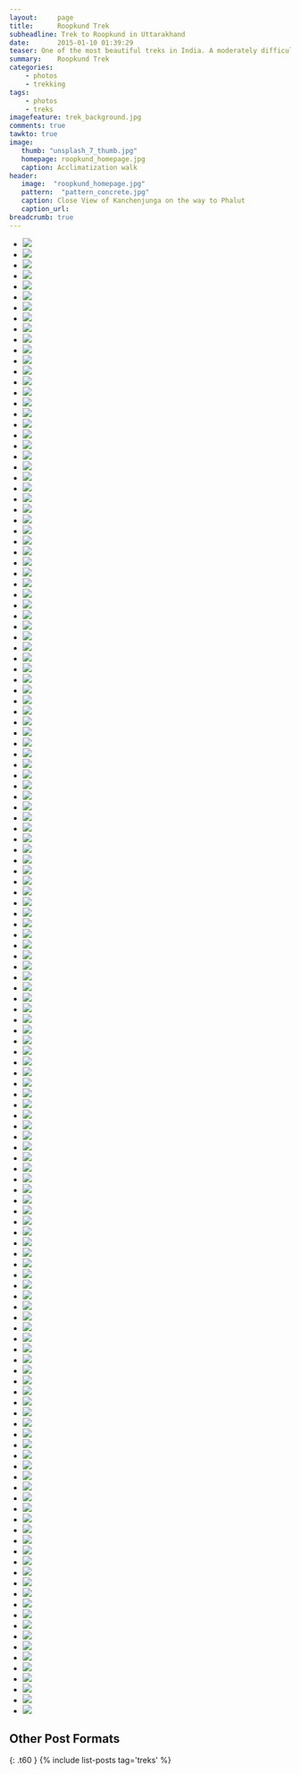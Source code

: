 ```yaml
---
layout:     page
title:      Roopkund Trek
subheadline: Trek to Roopkund in Uttarakhand
date:       2015-01-10 01:39:29
teaser: One of the most beautiful treks in India. A moderately difficult one, generally done in mid may to catch snow.
summary:    Roopkund Trek
categories: 
    - photos
    - trekking
tags:
    - photos
    - treks    
imagefeature: trek_background.jpg
comments: true
tawkto: true
image:
   thumb: "unsplash_7_thumb.jpg"
   homepage: roopkund_homepage.jpg
   caption: Acclimatization walk
header:
   image:  "roopkund_homepage.jpg"
   pattern:  "pattern_concrete.jpg"
   caption: Close View of Kanchenjunga on the way to Phalut
   caption_url: 
breadcrumb: true  
---
```



<ul class="clearing-thumbs small-block-grid-3" data-clearing>
<li><a href="{{ site.url }}/images/posts/roopkund_trek/10152863926215032.jpg"><img data-caption="Trek to Roopkund" class="th" src="{{ site.url }}/images/posts/roopkund_trek/10152863926215032.jpg"></a></li>
<li><a href="{{ site.url }}/images/posts/roopkund_trek/10152863952040032.jpg"><img data-caption="Trek to Roopkund" class="th" src="{{ site.url }}/images/posts/roopkund_trek/10152863952040032.jpg"></a></li>
<li><a href="{{ site.url }}/images/posts/roopkund_trek/10152863970755032.jpg"><img data-caption="Trek to Roopkund" class="th" src="{{ site.url }}/images/posts/roopkund_trek/10152863970755032.jpg"></a></li>
<li><a href="{{ site.url }}/images/posts/roopkund_trek/10152863928885032.jpg"><img data-caption="Trek to Roopkund" class="th" src="{{ site.url }}/images/posts/roopkund_trek/10152863928885032.jpg"></a></li>
<li><a href="{{ site.url }}/images/posts/roopkund_trek/10152863952875032.jpg"><img data-caption="Trek to Roopkund" class="th" src="{{ site.url }}/images/posts/roopkund_trek/10152863952875032.jpg"></a></li>
<li><a href="{{ site.url }}/images/posts/roopkund_trek/10152863971035032.jpg"><img data-caption="Trek to Roopkund" class="th" src="{{ site.url }}/images/posts/roopkund_trek/10152863971035032.jpg"></a></li>
<li><a href="{{ site.url }}/images/posts/roopkund_trek/10152863928955032.jpg"><img data-caption="Trek to Roopkund" class="th" src="{{ site.url }}/images/posts/roopkund_trek/10152863928955032.jpg"></a></li>
<li><a href="{{ site.url }}/images/posts/roopkund_trek/10152863953060032.jpg"><img data-caption="Trek to Roopkund" class="th" src="{{ site.url }}/images/posts/roopkund_trek/10152863953060032.jpg"></a></li>
<li><a href="{{ site.url }}/images/posts/roopkund_trek/10152863972525032.jpg"><img data-caption="Trek to Roopkund" class="th" src="{{ site.url }}/images/posts/roopkund_trek/10152863972525032.jpg"></a></li>
<li><a href="{{ site.url }}/images/posts/roopkund_trek/10152863928990032.jpg"><img data-caption="Trek to Roopkund" class="th" src="{{ site.url }}/images/posts/roopkund_trek/10152863928990032.jpg"></a></li>
<li><a href="{{ site.url }}/images/posts/roopkund_trek/10152863953165032.jpg"><img data-caption="Trek to Roopkund" class="th" src="{{ site.url }}/images/posts/roopkund_trek/10152863953165032.jpg"></a></li>
<li><a href="{{ site.url }}/images/posts/roopkund_trek/10152863974680032.jpg"><img data-caption="Trek to Roopkund" class="th" src="{{ site.url }}/images/posts/roopkund_trek/10152863974680032.jpg"></a></li>
<li><a href="{{ site.url }}/images/posts/roopkund_trek/10152863929800032.jpg"><img data-caption="Trek to Roopkund" class="th" src="{{ site.url }}/images/posts/roopkund_trek/10152863929800032.jpg"></a></li>
<li><a href="{{ site.url }}/images/posts/roopkund_trek/10152863953300032.jpg"><img data-caption="Trek to Roopkund" class="th" src="{{ site.url }}/images/posts/roopkund_trek/10152863953300032.jpg"></a></li>
<li><a href="{{ site.url }}/images/posts/roopkund_trek/10152863974805032.jpg"><img data-caption="Trek to Roopkund" class="th" src="{{ site.url }}/images/posts/roopkund_trek/10152863974805032.jpg"></a></li>
<li><a href="{{ site.url }}/images/posts/roopkund_trek/10152863930155032.jpg"><img data-caption="Trek to Roopkund" class="th" src="{{ site.url }}/images/posts/roopkund_trek/10152863930155032.jpg"></a></li>
<li><a href="{{ site.url }}/images/posts/roopkund_trek/10152863953415032.jpg"><img data-caption="Trek to Roopkund" class="th" src="{{ site.url }}/images/posts/roopkund_trek/10152863953415032.jpg"></a></li>
<li><a href="{{ site.url }}/images/posts/roopkund_trek/10152863978220032.jpg"><img data-caption="Trek to Roopkund" class="th" src="{{ site.url }}/images/posts/roopkund_trek/10152863978220032.jpg"></a></li>
<li><a href="{{ site.url }}/images/posts/roopkund_trek/10152863930460032.jpg"><img data-caption="Trek to Roopkund" class="th" src="{{ site.url }}/images/posts/roopkund_trek/10152863930460032.jpg"></a></li>
<li><a href="{{ site.url }}/images/posts/roopkund_trek/10152863953760032.jpg"><img data-caption="Trek to Roopkund" class="th" src="{{ site.url }}/images/posts/roopkund_trek/10152863953760032.jpg"></a></li>
<li><a href="{{ site.url }}/images/posts/roopkund_trek/10152863978410032.jpg"><img data-caption="Trek to Roopkund" class="th" src="{{ site.url }}/images/posts/roopkund_trek/10152863978410032.jpg"></a></li>
<li><a href="{{ site.url }}/images/posts/roopkund_trek/10152863930565032.jpg"><img data-caption="Trek to Roopkund" class="th" src="{{ site.url }}/images/posts/roopkund_trek/10152863930565032.jpg"></a></li>
<li><a href="{{ site.url }}/images/posts/roopkund_trek/10152863954185032.jpg"><img data-caption="Trek to Roopkund" class="th" src="{{ site.url }}/images/posts/roopkund_trek/10152863954185032.jpg"></a></li>
<li><a href="{{ site.url }}/images/posts/roopkund_trek/10152863978555032.jpg"><img data-caption="Trek to Roopkund" class="th" src="{{ site.url }}/images/posts/roopkund_trek/10152863978555032.jpg"></a></li>
<li><a href="{{ site.url }}/images/posts/roopkund_trek/10152863931005032.jpg"><img data-caption="Trek to Roopkund" class="th" src="{{ site.url }}/images/posts/roopkund_trek/10152863931005032.jpg"></a></li>
<li><a href="{{ site.url }}/images/posts/roopkund_trek/10152863954330032.jpg"><img data-caption="Trek to Roopkund" class="th" src="{{ site.url }}/images/posts/roopkund_trek/10152863954330032.jpg"></a></li>
<li><a href="{{ site.url }}/images/posts/roopkund_trek/10152863979265032.jpg"><img data-caption="Trek to Roopkund" class="th" src="{{ site.url }}/images/posts/roopkund_trek/10152863979265032.jpg"></a></li>
<li><a href="{{ site.url }}/images/posts/roopkund_trek/10152863931355032.jpg"><img data-caption="Trek to Roopkund" class="th" src="{{ site.url }}/images/posts/roopkund_trek/10152863931355032.jpg"></a></li>
<li><a href="{{ site.url }}/images/posts/roopkund_trek/10152863954700032.jpg"><img data-caption="Trek to Roopkund" class="th" src="{{ site.url }}/images/posts/roopkund_trek/10152863954700032.jpg"></a></li>
<li><a href="{{ site.url }}/images/posts/roopkund_trek/10152863979485032.jpg"><img data-caption="Trek to Roopkund" class="th" src="{{ site.url }}/images/posts/roopkund_trek/10152863979485032.jpg"></a></li>
<li><a href="{{ site.url }}/images/posts/roopkund_trek/10152863931530032.jpg"><img data-caption="Trek to Roopkund" class="th" src="{{ site.url }}/images/posts/roopkund_trek/10152863931530032.jpg"></a></li>
<li><a href="{{ site.url }}/images/posts/roopkund_trek/10152863955010032.jpg"><img data-caption="Trek to Roopkund" class="th" src="{{ site.url }}/images/posts/roopkund_trek/10152863955010032.jpg"></a></li>
<li><a href="{{ site.url }}/images/posts/roopkund_trek/10152863979765032.jpg"><img data-caption="Trek to Roopkund" class="th" src="{{ site.url }}/images/posts/roopkund_trek/10152863979765032.jpg"></a></li>
<li><a href="{{ site.url }}/images/posts/roopkund_trek/10152863932490032.jpg"><img data-caption="Trek to Roopkund" class="th" src="{{ site.url }}/images/posts/roopkund_trek/10152863932490032.jpg"></a></li>
<li><a href="{{ site.url }}/images/posts/roopkund_trek/10152863955125032.jpg"><img data-caption="Trek to Roopkund" class="th" src="{{ site.url }}/images/posts/roopkund_trek/10152863955125032.jpg"></a></li>
<li><a href="{{ site.url }}/images/posts/roopkund_trek/10152863979960032.jpg"><img data-caption="Trek to Roopkund" class="th" src="{{ site.url }}/images/posts/roopkund_trek/10152863979960032.jpg"></a></li>
<li><a href="{{ site.url }}/images/posts/roopkund_trek/10152863934525032.jpg"><img data-caption="Trek to Roopkund" class="th" src="{{ site.url }}/images/posts/roopkund_trek/10152863934525032.jpg"></a></li>
<li><a href="{{ site.url }}/images/posts/roopkund_trek/10152863955500032.jpg"><img data-caption="Trek to Roopkund" class="th" src="{{ site.url }}/images/posts/roopkund_trek/10152863955500032.jpg"></a></li>
<li><a href="{{ site.url }}/images/posts/roopkund_trek/10152863980530032.jpg"><img data-caption="Trek to Roopkund" class="th" src="{{ site.url }}/images/posts/roopkund_trek/10152863980530032.jpg"></a></li>
<li><a href="{{ site.url }}/images/posts/roopkund_trek/10152863935240032.jpg"><img data-caption="Trek to Roopkund" class="th" src="{{ site.url }}/images/posts/roopkund_trek/10152863935240032.jpg"></a></li>
<li><a href="{{ site.url }}/images/posts/roopkund_trek/10152863956040032.jpg"><img data-caption="Trek to Roopkund" class="th" src="{{ site.url }}/images/posts/roopkund_trek/10152863956040032.jpg"></a></li>
<li><a href="{{ site.url }}/images/posts/roopkund_trek/10152863980915032.jpg"><img data-caption="Trek to Roopkund" class="th" src="{{ site.url }}/images/posts/roopkund_trek/10152863980915032.jpg"></a></li>
<li><a href="{{ site.url }}/images/posts/roopkund_trek/10152863935245032.jpg"><img data-caption="Trek to Roopkund" class="th" src="{{ site.url }}/images/posts/roopkund_trek/10152863935245032.jpg"></a></li>
<li><a href="{{ site.url }}/images/posts/roopkund_trek/10152863956195032.jpg"><img data-caption="Trek to Roopkund" class="th" src="{{ site.url }}/images/posts/roopkund_trek/10152863956195032.jpg"></a></li>
<li><a href="{{ site.url }}/images/posts/roopkund_trek/10152863981055032.jpg"><img data-caption="Trek to Roopkund" class="th" src="{{ site.url }}/images/posts/roopkund_trek/10152863981055032.jpg"></a></li>
<li><a href="{{ site.url }}/images/posts/roopkund_trek/10152863936590032.jpg"><img data-caption="Trek to Roopkund" class="th" src="{{ site.url }}/images/posts/roopkund_trek/10152863936590032.jpg"></a></li>
<li><a href="{{ site.url }}/images/posts/roopkund_trek/10152863956445032.jpg"><img data-caption="Trek to Roopkund" class="th" src="{{ site.url }}/images/posts/roopkund_trek/10152863956445032.jpg"></a></li>
<li><a href="{{ site.url }}/images/posts/roopkund_trek/10152863981250032.jpg"><img data-caption="Trek to Roopkund" class="th" src="{{ site.url }}/images/posts/roopkund_trek/10152863981250032.jpg"></a></li>
<li><a href="{{ site.url }}/images/posts/roopkund_trek/10152863936945032.jpg"><img data-caption="Trek to Roopkund" class="th" src="{{ site.url }}/images/posts/roopkund_trek/10152863936945032.jpg"></a></li>
<li><a href="{{ site.url }}/images/posts/roopkund_trek/10152863956925032.jpg"><img data-caption="Trek to Roopkund" class="th" src="{{ site.url }}/images/posts/roopkund_trek/10152863956925032.jpg"></a></li>
<li><a href="{{ site.url }}/images/posts/roopkund_trek/10152863981365032.jpg"><img data-caption="Trek to Roopkund" class="th" src="{{ site.url }}/images/posts/roopkund_trek/10152863981365032.jpg"></a></li>
<li><a href="{{ site.url }}/images/posts/roopkund_trek/10152863937195032.jpg"><img data-caption="Trek to Roopkund" class="th" src="{{ site.url }}/images/posts/roopkund_trek/10152863937195032.jpg"></a></li>
<li><a href="{{ site.url }}/images/posts/roopkund_trek/10152863956930032.jpg"><img data-caption="Trek to Roopkund" class="th" src="{{ site.url }}/images/posts/roopkund_trek/10152863956930032.jpg"></a></li>
<li><a href="{{ site.url }}/images/posts/roopkund_trek/10152863982060032.jpg"><img data-caption="Trek to Roopkund" class="th" src="{{ site.url }}/images/posts/roopkund_trek/10152863982060032.jpg"></a></li>
<li><a href="{{ site.url }}/images/posts/roopkund_trek/10152863937475032.jpg"><img data-caption="Trek to Roopkund" class="th" src="{{ site.url }}/images/posts/roopkund_trek/10152863937475032.jpg"></a></li>
<li><a href="{{ site.url }}/images/posts/roopkund_trek/10152863957040032.jpg"><img data-caption="Trek to Roopkund" class="th" src="{{ site.url }}/images/posts/roopkund_trek/10152863957040032.jpg"></a></li>
<li><a href="{{ site.url }}/images/posts/roopkund_trek/10152863982300032.jpg"><img data-caption="Trek to Roopkund" class="th" src="{{ site.url }}/images/posts/roopkund_trek/10152863982300032.jpg"></a></li>
<li><a href="{{ site.url }}/images/posts/roopkund_trek/10152863937690032.jpg"><img data-caption="Trek to Roopkund" class="th" src="{{ site.url }}/images/posts/roopkund_trek/10152863937690032.jpg"></a></li>
<li><a href="{{ site.url }}/images/posts/roopkund_trek/10152863957805032.jpg"><img data-caption="Trek to Roopkund" class="th" src="{{ site.url }}/images/posts/roopkund_trek/10152863957805032.jpg"></a></li>
<li><a href="{{ site.url }}/images/posts/roopkund_trek/10152863982585032.jpg"><img data-caption="Trek to Roopkund" class="th" src="{{ site.url }}/images/posts/roopkund_trek/10152863982585032.jpg"></a></li>
<li><a href="{{ site.url }}/images/posts/roopkund_trek/10152863938410032.jpg"><img data-caption="Trek to Roopkund" class="th" src="{{ site.url }}/images/posts/roopkund_trek/10152863938410032.jpg"></a></li>
<li><a href="{{ site.url }}/images/posts/roopkund_trek/10152863960000032.jpg"><img data-caption="Trek to Roopkund" class="th" src="{{ site.url }}/images/posts/roopkund_trek/10152863960000032.jpg"></a></li>
<li><a href="{{ site.url }}/images/posts/roopkund_trek/10152863983210032.jpg"><img data-caption="Trek to Roopkund" class="th" src="{{ site.url }}/images/posts/roopkund_trek/10152863983210032.jpg"></a></li>
<li><a href="{{ site.url }}/images/posts/roopkund_trek/10152863938760032.jpg"><img data-caption="Trek to Roopkund" class="th" src="{{ site.url }}/images/posts/roopkund_trek/10152863938760032.jpg"></a></li>
<li><a href="{{ site.url }}/images/posts/roopkund_trek/10152863960080032.jpg"><img data-caption="Trek to Roopkund" class="th" src="{{ site.url }}/images/posts/roopkund_trek/10152863960080032.jpg"></a></li>
<li><a href="{{ site.url }}/images/posts/roopkund_trek/10152863983440032.jpg"><img data-caption="Trek to Roopkund" class="th" src="{{ site.url }}/images/posts/roopkund_trek/10152863983440032.jpg"></a></li>
<li><a href="{{ site.url }}/images/posts/roopkund_trek/10152863939160032.jpg"><img data-caption="Trek to Roopkund" class="th" src="{{ site.url }}/images/posts/roopkund_trek/10152863939160032.jpg"></a></li>
<li><a href="{{ site.url }}/images/posts/roopkund_trek/10152863960365032.jpg"><img data-caption="Trek to Roopkund" class="th" src="{{ site.url }}/images/posts/roopkund_trek/10152863960365032.jpg"></a></li>
<li><a href="{{ site.url }}/images/posts/roopkund_trek/10152863983745032.jpg"><img data-caption="Trek to Roopkund" class="th" src="{{ site.url }}/images/posts/roopkund_trek/10152863983745032.jpg"></a></li>
<li><a href="{{ site.url }}/images/posts/roopkund_trek/10152863939770032.jpg"><img data-caption="Trek to Roopkund" class="th" src="{{ site.url }}/images/posts/roopkund_trek/10152863939770032.jpg"></a></li>
<li><a href="{{ site.url }}/images/posts/roopkund_trek/10152863960700032.jpg"><img data-caption="Trek to Roopkund" class="th" src="{{ site.url }}/images/posts/roopkund_trek/10152863960700032.jpg"></a></li>
<li><a href="{{ site.url }}/images/posts/roopkund_trek/10152863984060032.jpg"><img data-caption="Trek to Roopkund" class="th" src="{{ site.url }}/images/posts/roopkund_trek/10152863984060032.jpg"></a></li>
<li><a href="{{ site.url }}/images/posts/roopkund_trek/10152863941190032.jpg"><img data-caption="Trek to Roopkund" class="th" src="{{ site.url }}/images/posts/roopkund_trek/10152863941190032.jpg"></a></li>
<li><a href="{{ site.url }}/images/posts/roopkund_trek/10152863960925032.jpg"><img data-caption="Trek to Roopkund" class="th" src="{{ site.url }}/images/posts/roopkund_trek/10152863960925032.jpg"></a></li>
<li><a href="{{ site.url }}/images/posts/roopkund_trek/10152863984180032.jpg"><img data-caption="Trek to Roopkund" class="th" src="{{ site.url }}/images/posts/roopkund_trek/10152863984180032.jpg"></a></li>
<li><a href="{{ site.url }}/images/posts/roopkund_trek/10152863941345032.jpg"><img data-caption="Trek to Roopkund" class="th" src="{{ site.url }}/images/posts/roopkund_trek/10152863941345032.jpg"></a></li>
<li><a href="{{ site.url }}/images/posts/roopkund_trek/10152863961175032.jpg"><img data-caption="Trek to Roopkund" class="th" src="{{ site.url }}/images/posts/roopkund_trek/10152863961175032.jpg"></a></li>
<li><a href="{{ site.url }}/images/posts/roopkund_trek/10152863984925032.jpg"><img data-caption="Trek to Roopkund" class="th" src="{{ site.url }}/images/posts/roopkund_trek/10152863984925032.jpg"></a></li>
<li><a href="{{ site.url }}/images/posts/roopkund_trek/10152863941670032.jpg"><img data-caption="Trek to Roopkund" class="th" src="{{ site.url }}/images/posts/roopkund_trek/10152863941670032.jpg"></a></li>
<li><a href="{{ site.url }}/images/posts/roopkund_trek/10152863961405032.jpg"><img data-caption="Trek to Roopkund" class="th" src="{{ site.url }}/images/posts/roopkund_trek/10152863961405032.jpg"></a></li>
<li><a href="{{ site.url }}/images/posts/roopkund_trek/10152863985190032.jpg"><img data-caption="Trek to Roopkund" class="th" src="{{ site.url }}/images/posts/roopkund_trek/10152863985190032.jpg"></a></li>
<li><a href="{{ site.url }}/images/posts/roopkund_trek/10152863942465032.jpg"><img data-caption="Trek to Roopkund" class="th" src="{{ site.url }}/images/posts/roopkund_trek/10152863942465032.jpg"></a></li>
<li><a href="{{ site.url }}/images/posts/roopkund_trek/10152863961865032.jpg"><img data-caption="Trek to Roopkund" class="th" src="{{ site.url }}/images/posts/roopkund_trek/10152863961865032.jpg"></a></li>
<li><a href="{{ site.url }}/images/posts/roopkund_trek/10152863985505032.jpg"><img data-caption="Trek to Roopkund" class="th" src="{{ site.url }}/images/posts/roopkund_trek/10152863985505032.jpg"></a></li>
<li><a href="{{ site.url }}/images/posts/roopkund_trek/10152863942695032.jpg"><img data-caption="Trek to Roopkund" class="th" src="{{ site.url }}/images/posts/roopkund_trek/10152863942695032.jpg"></a></li>
<li><a href="{{ site.url }}/images/posts/roopkund_trek/10152863963910032.jpg"><img data-caption="Trek to Roopkund" class="th" src="{{ site.url }}/images/posts/roopkund_trek/10152863963910032.jpg"></a></li>
<li><a href="{{ site.url }}/images/posts/roopkund_trek/10152863985755032.jpg"><img data-caption="Trek to Roopkund" class="th" src="{{ site.url }}/images/posts/roopkund_trek/10152863985755032.jpg"></a></li>
<li><a href="{{ site.url }}/images/posts/roopkund_trek/10152863943730032.jpg"><img data-caption="Trek to Roopkund" class="th" src="{{ site.url }}/images/posts/roopkund_trek/10152863943730032.jpg"></a></li>
<li><a href="{{ site.url }}/images/posts/roopkund_trek/10152863964365032.jpg"><img data-caption="Trek to Roopkund" class="th" src="{{ site.url }}/images/posts/roopkund_trek/10152863964365032.jpg"></a></li>
<li><a href="{{ site.url }}/images/posts/roopkund_trek/10152863985850032.jpg"><img data-caption="Trek to Roopkund" class="th" src="{{ site.url }}/images/posts/roopkund_trek/10152863985850032.jpg"></a></li>
<li><a href="{{ site.url }}/images/posts/roopkund_trek/10152863943950032.jpg"><img data-caption="Trek to Roopkund" class="th" src="{{ site.url }}/images/posts/roopkund_trek/10152863943950032.jpg"></a></li>
<li><a href="{{ site.url }}/images/posts/roopkund_trek/10152863965435032.jpg"><img data-caption="Trek to Roopkund" class="th" src="{{ site.url }}/images/posts/roopkund_trek/10152863965435032.jpg"></a></li>
<li><a href="{{ site.url }}/images/posts/roopkund_trek/10152863986170032.jpg"><img data-caption="Trek to Roopkund" class="th" src="{{ site.url }}/images/posts/roopkund_trek/10152863986170032.jpg"></a></li>
<li><a href="{{ site.url }}/images/posts/roopkund_trek/10152863944290032.jpg"><img data-caption="Trek to Roopkund" class="th" src="{{ site.url }}/images/posts/roopkund_trek/10152863944290032.jpg"></a></li>
<li><a href="{{ site.url }}/images/posts/roopkund_trek/10152863965495032.jpg"><img data-caption="Trek to Roopkund" class="th" src="{{ site.url }}/images/posts/roopkund_trek/10152863965495032.jpg"></a></li>
<li><a href="{{ site.url }}/images/posts/roopkund_trek/10152863986855032.jpg"><img data-caption="Trek to Roopkund" class="th" src="{{ site.url }}/images/posts/roopkund_trek/10152863986855032.jpg"></a></li>
<li><a href="{{ site.url }}/images/posts/roopkund_trek/10152863944955032.jpg"><img data-caption="Trek to Roopkund" class="th" src="{{ site.url }}/images/posts/roopkund_trek/10152863944955032.jpg"></a></li>
<li><a href="{{ site.url }}/images/posts/roopkund_trek/10152863965680032.jpg"><img data-caption="Trek to Roopkund" class="th" src="{{ site.url }}/images/posts/roopkund_trek/10152863965680032.jpg"></a></li>
<li><a href="{{ site.url }}/images/posts/roopkund_trek/10152863987000032.jpg"><img data-caption="Trek to Roopkund" class="th" src="{{ site.url }}/images/posts/roopkund_trek/10152863987000032.jpg"></a></li>
<li><a href="{{ site.url }}/images/posts/roopkund_trek/10152863945005032.jpg"><img data-caption="Trek to Roopkund" class="th" src="{{ site.url }}/images/posts/roopkund_trek/10152863945005032.jpg"></a></li>
<li><a href="{{ site.url }}/images/posts/roopkund_trek/10152863965935032.jpg"><img data-caption="Trek to Roopkund" class="th" src="{{ site.url }}/images/posts/roopkund_trek/10152863965935032.jpg"></a></li>
<li><a href="{{ site.url }}/images/posts/roopkund_trek/10152863987150032.jpg"><img data-caption="Trek to Roopkund" class="th" src="{{ site.url }}/images/posts/roopkund_trek/10152863987150032.jpg"></a></li>
<li><a href="{{ site.url }}/images/posts/roopkund_trek/10152863945190032.jpg"><img data-caption="Trek to Roopkund" class="th" src="{{ site.url }}/images/posts/roopkund_trek/10152863945190032.jpg"></a></li>
<li><a href="{{ site.url }}/images/posts/roopkund_trek/10152863966050032.jpg"><img data-caption="Trek to Roopkund" class="th" src="{{ site.url }}/images/posts/roopkund_trek/10152863966050032.jpg"></a></li>
<li><a href="{{ site.url }}/images/posts/roopkund_trek/10152863987565032.jpg"><img data-caption="Trek to Roopkund" class="th" src="{{ site.url }}/images/posts/roopkund_trek/10152863987565032.jpg"></a></li>
<li><a href="{{ site.url }}/images/posts/roopkund_trek/10152863945480032.jpg"><img data-caption="Trek to Roopkund" class="th" src="{{ site.url }}/images/posts/roopkund_trek/10152863945480032.jpg"></a></li>
<li><a href="{{ site.url }}/images/posts/roopkund_trek/10152863966275032.jpg"><img data-caption="Trek to Roopkund" class="th" src="{{ site.url }}/images/posts/roopkund_trek/10152863966275032.jpg"></a></li>
<li><a href="{{ site.url }}/images/posts/roopkund_trek/10152863987830032.jpg"><img data-caption="Trek to Roopkund" class="th" src="{{ site.url }}/images/posts/roopkund_trek/10152863987830032.jpg"></a></li>
<li><a href="{{ site.url }}/images/posts/roopkund_trek/10152863947005032.jpg"><img data-caption="Trek to Roopkund" class="th" src="{{ site.url }}/images/posts/roopkund_trek/10152863947005032.jpg"></a></li>
<li><a href="{{ site.url }}/images/posts/roopkund_trek/10152863966435032.jpg"><img data-caption="Trek to Roopkund" class="th" src="{{ site.url }}/images/posts/roopkund_trek/10152863966435032.jpg"></a></li>
<li><a href="{{ site.url }}/images/posts/roopkund_trek/10152863989135032.jpg"><img data-caption="Trek to Roopkund" class="th" src="{{ site.url }}/images/posts/roopkund_trek/10152863989135032.jpg"></a></li>
<li><a href="{{ site.url }}/images/posts/roopkund_trek/10152863947040032.jpg"><img data-caption="Trek to Roopkund" class="th" src="{{ site.url }}/images/posts/roopkund_trek/10152863947040032.jpg"></a></li>
<li><a href="{{ site.url }}/images/posts/roopkund_trek/10152863966550032.jpg"><img data-caption="Trek to Roopkund" class="th" src="{{ site.url }}/images/posts/roopkund_trek/10152863966550032.jpg"></a></li>
<li><a href="{{ site.url }}/images/posts/roopkund_trek/10152863989360032.jpg"><img data-caption="Trek to Roopkund" class="th" src="{{ site.url }}/images/posts/roopkund_trek/10152863989360032.jpg"></a></li>
<li><a href="{{ site.url }}/images/posts/roopkund_trek/10152863947425032.jpg"><img data-caption="Trek to Roopkund" class="th" src="{{ site.url }}/images/posts/roopkund_trek/10152863947425032.jpg"></a></li>
<li><a href="{{ site.url }}/images/posts/roopkund_trek/10152863966740032.jpg"><img data-caption="Trek to Roopkund" class="th" src="{{ site.url }}/images/posts/roopkund_trek/10152863966740032.jpg"></a></li>
<li><a href="{{ site.url }}/images/posts/roopkund_trek/10152863990425032.jpg"><img data-caption="Trek to Roopkund" class="th" src="{{ site.url }}/images/posts/roopkund_trek/10152863990425032.jpg"></a></li>
<li><a href="{{ site.url }}/images/posts/roopkund_trek/10152863948270032.jpg"><img data-caption="Trek to Roopkund" class="th" src="{{ site.url }}/images/posts/roopkund_trek/10152863948270032.jpg"></a></li>
<li><a href="{{ site.url }}/images/posts/roopkund_trek/10152863966875032.jpg"><img data-caption="Trek to Roopkund" class="th" src="{{ site.url }}/images/posts/roopkund_trek/10152863966875032.jpg"></a></li>
<li><a href="{{ site.url }}/images/posts/roopkund_trek/10153018281335032.jpg"><img data-caption="Trek to Roopkund" class="th" src="{{ site.url }}/images/posts/roopkund_trek/10153018281335032.jpg"></a></li>
<li><a href="{{ site.url }}/images/posts/roopkund_trek/10152863948735032.jpg"><img data-caption="Trek to Roopkund" class="th" src="{{ site.url }}/images/posts/roopkund_trek/10152863948735032.jpg"></a></li>
<li><a href="{{ site.url }}/images/posts/roopkund_trek/10152863967010032.jpg"><img data-caption="Trek to Roopkund" class="th" src="{{ site.url }}/images/posts/roopkund_trek/10152863967010032.jpg"></a></li>
<li><a href="{{ site.url }}/images/posts/roopkund_trek/10153018281390032.jpg"><img data-caption="Trek to Roopkund" class="th" src="{{ site.url }}/images/posts/roopkund_trek/10153018281390032.jpg"></a></li>
<li><a href="{{ site.url }}/images/posts/roopkund_trek/10152863949385032.jpg"><img data-caption="Trek to Roopkund" class="th" src="{{ site.url }}/images/posts/roopkund_trek/10152863949385032.jpg"></a></li>
<li><a href="{{ site.url }}/images/posts/roopkund_trek/10152863967250032.jpg"><img data-caption="Trek to Roopkund" class="th" src="{{ site.url }}/images/posts/roopkund_trek/10152863967250032.jpg"></a></li>
<li><a href="{{ site.url }}/images/posts/roopkund_trek/10153018281395032.jpg"><img data-caption="Trek to Roopkund" class="th" src="{{ site.url }}/images/posts/roopkund_trek/10153018281395032.jpg"></a></li>
<li><a href="{{ site.url }}/images/posts/roopkund_trek/10152863949890032.jpg"><img data-caption="Trek to Roopkund" class="th" src="{{ site.url }}/images/posts/roopkund_trek/10152863949890032.jpg"></a></li>
<li><a href="{{ site.url }}/images/posts/roopkund_trek/10152863969230032.jpg"><img data-caption="Trek to Roopkund" class="th" src="{{ site.url }}/images/posts/roopkund_trek/10152863969230032.jpg"></a></li>
<li><a href="{{ site.url }}/images/posts/roopkund_trek/10153018281455032.jpg"><img data-caption="Trek to Roopkund" class="th" src="{{ site.url }}/images/posts/roopkund_trek/10153018281455032.jpg"></a></li>
<li><a href="{{ site.url }}/images/posts/roopkund_trek/10152863950250032.jpg"><img data-caption="Trek to Roopkund" class="th" src="{{ site.url }}/images/posts/roopkund_trek/10152863950250032.jpg"></a></li>
<li><a href="{{ site.url }}/images/posts/roopkund_trek/10152863969350032.jpg"><img data-caption="Trek to Roopkund" class="th" src="{{ site.url }}/images/posts/roopkund_trek/10152863969350032.jpg"></a></li>
<li><a href="{{ site.url }}/images/posts/roopkund_trek/10153018281520032.jpg"><img data-caption="Trek to Roopkund" class="th" src="{{ site.url }}/images/posts/roopkund_trek/10153018281520032.jpg"></a></li>
<li><a href="{{ site.url }}/images/posts/roopkund_trek/10152863950895032.jpg"><img data-caption="Trek to Roopkund" class="th" src="{{ site.url }}/images/posts/roopkund_trek/10152863950895032.jpg"></a></li>
<li><a href="{{ site.url }}/images/posts/roopkund_trek/10152863969670032.jpg"><img data-caption="Trek to Roopkund" class="th" src="{{ site.url }}/images/posts/roopkund_trek/10152863969670032.jpg"></a></li>
<li><a href="{{ site.url }}/images/posts/roopkund_trek/10153018281575032.jpg"><img data-caption="Trek to Roopkund" class="th" src="{{ site.url }}/images/posts/roopkund_trek/10153018281575032.jpg"></a></li>
<li><a href="{{ site.url }}/images/posts/roopkund_trek/10152863951155032.jpg"><img data-caption="Trek to Roopkund" class="th" src="{{ site.url }}/images/posts/roopkund_trek/10152863951155032.jpg"></a></li>
<li><a href="{{ site.url }}/images/posts/roopkund_trek/10152863969955032.jpg"><img data-caption="Trek to Roopkund" class="th" src="{{ site.url }}/images/posts/roopkund_trek/10152863969955032.jpg"></a></li>
<li><a href="{{ site.url }}/images/posts/roopkund_trek/10152863951325032.jpg"><img data-caption="Trek to Roopkund" class="th" src="{{ site.url }}/images/posts/roopkund_trek/10152863951325032.jpg"></a></li>
<li><a href="{{ site.url }}/images/posts/roopkund_trek/10152863970050032.jpg"><img data-caption="Trek to Roopkund" class="th" src="{{ site.url }}/images/posts/roopkund_trek/10152863970050032.jpg"></a></li>
</ul>


## Other Post Formats
{: .t60 }
{% include list-posts tag='treks' %}